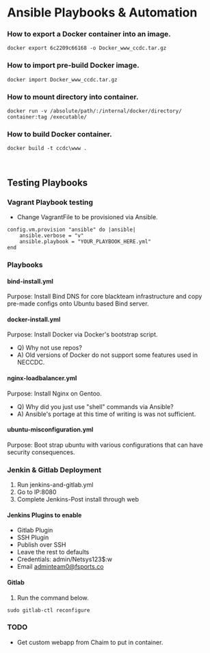 # Ansible Playbooks & Automation

### How to export a Docker container into an image.
```
docker export 6c2209c66168 -o Docker_www_ccdc.tar.gz                                    
```

### How to import pre-build Docker image.
```
docker import Docker_www_ccdc.tar.gz
```

### How to mount directory into container.
```
docker run -v /absolute/path/:/internal/docker/directory/ container:tag /executable/
```

### How to build Docker container.

```
docker build -t ccdc\www .
```

<br />

## Testing Playbooks
### Vagrant Playbook testing
* Change VagrantFile to be provisioned via Ansible.

```
config.vm.provision "ansible" do |ansible|
    ansible.verbose = "v"
    ansible.playbook = "YOUR_PLAYBOOK_HERE.yml"
end
```

### Playbooks

#### bind-install.yml
Purpose: Install Bind DNS for core blackteam infrastructure and copy <br />
pre-made configs onto Ubuntu based Bind server.

#### docker-install.yml
Purpose: Install Docker via Docker's bootstrap script.
* Q) Why not use repos?
* A) Old versions of Docker do not support some features used in NECCDC.

#### nginx-loadbalancer.yml
Purpose: Install Nginx on Gentoo.
* Q) Why did you just use "shell" commands via Ansible?
* A) Ansible's portage at this time of writing is was not sufficient.

#### ubuntu-misconfiguration.yml
Purpose: Boot strap ubuntu with various configurations that can have security consequences.

### Jenkin & Gitlab Deployment
1) Run jenkins-and-gitlab.yml
2) Go to IP:8080
3) Complete Jenkins-Post install through web

#### Jenkins Plugins to enable
* Gitlab Plugin
* SSH Plugin
* Publish over SSH
* Leave the rest to defaults
* Credentials: admin/Netsys123$:w
* Email adminteam0@fsports.co

#### Gitlab
1) Run the command below.
```
sudo gitlab-ctl reconfigure
```

### TODO
* Get custom webapp from Chaim to put in container.

